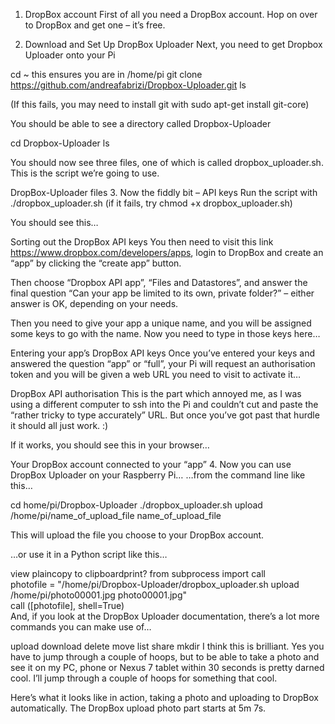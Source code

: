 1. DropBox account
First of all you need a DropBox account. Hop on over to DropBox and get one – it’s free.

2. Download and Set Up DropBox Uploader
Next, you need to get Dropbox Uploader onto your Pi

  cd ~ this ensures you are in /home/pi
  git clone https://github.com/andreafabrizi/Dropbox-Uploader.git
  ls

(If this fails, you may need to install git with sudo apt-get install git-core)

You should be able to see a directory called Dropbox-Uploader

cd Dropbox-Uploader
  ls

You should now see three files, one of which is called dropbox_uploader.sh. This is the script we’re going to use.


DropBox-Uploader files
3. Now the fiddly bit – API keys
Run the script with 
  ./dropbox_uploader.sh (if it fails, try chmod +x dropbox_uploader.sh)

You should see this…

Sorting out the DropBox API keys
You then need to visit this link 
  https://www.dropbox.com/developers/apps, login to DropBox and create an “app” by clicking the “create app” button.

Then choose “Dropbox API app”, “Files and Datastores”, and answer the final question “Can your app be limited to its own, private folder?” – either answer is OK, depending on your needs.

Then you need to give your app a unique name, and you will be assigned some keys to go with the name. Now you need to type in those keys here…

Entering your app’s DropBox API keys
Once you’ve entered your keys and answered the question “app” or “full”, your Pi will request an authorisation token and you will be given a web URL you need to visit to activate it…

DropBox API authorisation
This is the part which annoyed me, as I was using a different computer to ssh into the Pi and couldn’t cut and paste the “rather tricky to type accurately” URL. But once you’ve got past that hurdle it should all just work. :)

If it works, you should see this in your browser…

Your DropBox account connected to your “app”
4. Now you can use DropBox Uploader on your Raspberry Pi…
…from the command line like this…

  cd home/pi/Dropbox-Uploader
  ./dropbox_uploader.sh upload /home/pi/name_of_upload_file name_of_upload_file

This will upload the file you choose to your DropBox account.

…or use it in a Python script like this…

view plaincopy to clipboardprint?
from subprocess import call  
  photofile = "/home/pi/Dropbox-Uploader/dropbox_uploader.sh upload /home/pi/photo00001.jpg photo00001.jpg"   
  call ([photofile], shell=True)  
And, if you look at the DropBox Uploader documentation, there’s a lot more commands you can make use of…

  upload
  download
  delete
  move
  list
  share
  mkdir
I think this is brilliant. Yes you have to jump through a couple of hoops, but to be able to take a photo and see it on my PC, phone or Nexus 7 tablet within 30 seconds is pretty darned cool. I’ll jump through a couple of hoops for something that cool.

Here’s what it looks like in action, taking a photo and uploading to DropBox automatically. The DropBox upload photo part starts at 5m 7s.

